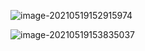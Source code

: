 ![image-20210519152915974](https://gitee.com/BothSavage/PicGo/raw/master//image/20210519152916.png)

![image-20210519153835037](https://gitee.com/BothSavage/PicGo/raw/master//image/20210519153835.png)

